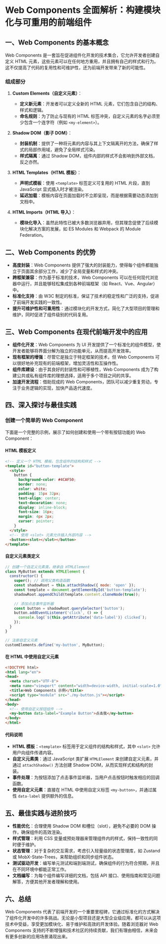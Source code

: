 # Web Components 全面解析：构建模块化与可重用的前端组件

## 一、Web Components 的基本概念

Web Components 是一套旨在促进组件化开发的技术集合，它允许开发者创建自定义 HTML 元素，这些元素可以在任何地方重用，并且拥有自己的样式和行为。这不仅提高了代码的复用性和可维护性，还为前端开发带来了新的可能性。

### 组成部分

1. **Custom Elements（自定义元素）**：
   - **定义新元素**：开发者可以定义全新的 HTML 元素，它们包含自己的结构、样式和逻辑。
   - **命名规则**：为了防止与现有的 HTML 标签冲突，自定义元素的名字必须至少包含一个连字符（例如 `<my-element>`）。

2. **Shadow DOM（影子 DOM）**：
   - **封装机制**：提供了一种将元素的内容与其上下文隔离开的方法，确保了样式的局部作用域，避免了全局样式污染。
   - **样式隔离**：通过 Shadow DOM，组件内部的样式不会影响到外部文档，反之亦然。

3. **HTML Templates（HTML 模板）**：
   - **声明式模板**：使用 `<template>` 标签定义可复用的 HTML 片段，直到 JavaScript 显式插入时才被渲染。
   - **延迟加载**：模板内容在页面加载时不立即呈现，而是根据需要动态添加到文档中。

4. **HTML Imports（HTML 导入）**：
   - **模块化导入**：虽然此特性已被大多数浏览器弃用，但其理念促使了后续模块化解决方案的发展，如 ES Modules 和 Webpack 的 Module Federation。

## 二、Web Components 的优势

- **高度封装**：Web Components 提供了强大的封装能力，使得每个组件都能独立于页面其余部分工作，减少了全局变量和样式的冲突。
- **跨框架兼容**：作为基于标准的技术，Web Components 可以在任何现代浏览器中运行，并且能够轻松集成到各种前端框架（如 React、Vue、Angular）中。
- **标准化支持**：由 W3C 制定的标准，保证了技术的稳定性和广泛的支持，促进了前端开发实践的一致性。
- **提升可维护性和可重用性**：通过模块化的开发方式，简化了大型项目的管理和维护，同时促进了组件级别的代码复用。

## 三、Web Components 在现代前端开发中的应用

- **组件化开发**：Web Components 为 UI 开发提供了一个标准化的组件模型，使开发者能够将界面分解为独立的功能单元，从而提高开发效率。
- **现有框架的增强**：尽管它是独立于特定框架的技术，但 Web Components 可以很好地补充现有的前端框架，增加灵活性和互操作性。
- **组件库建设**：由于其良好的封装性和可移植性，Web Components 成为了构建公共或私有组件库的理想选择，适用于多个项目之间的共享。
- **加速开发流程**：借助现成的 Web Components，团队可以减少重复劳动，专注于业务逻辑的实现，加快产品迭代速度。

## 四、深入探讨与最佳实践

### 创建一个简单的 Web Component

下面是一个完整的示例，展示了如何创建和使用一个带有按钮功能的 Web Component：

#### HTML 模板定义

```html
<!-- 定义一个 HTML 模板，包含组件的结构和样式 -->
<template id="button-template">
  <style>
    button {
      background-color: #4CAF50;
      border: none;
      color: white;
      padding: 15px 32px;
      text-align: center;
      text-decoration: none;
      display: inline-block;
      font-size: 16px;
      margin: 4px 2px;
      cursor: pointer;
    }
  </style>
  <!-- 使用 <slot> 元素允许插入外部内容 -->
  <button><slot></slot></button>
</template>
```

#### 自定义元素类定义

```javascript
// 创建一个自定义元素类，继承自 HTMLElement
class MyButton extends HTMLElement {
  constructor() {
    super(); // 调用父类构造函数
    const shadowRoot = this.attachShadow({ mode: 'open' });
    const template = document.getElementById('button-template');
    shadowRoot.appendChild(template.content.cloneNode(true));
    
    // 添加点击事件监听器
    const button = shadowRoot.querySelector('button');
    button.addEventListener('click', () => {
      console.log(`${this.getAttribute('data-label')} clicked`);
    });
  }
}

// 注册自定义元素
customElements.define('my-button', MyButton);
```

#### 在 HTML 中使用自定义元素

```html
<!DOCTYPE html>
<html lang="en">
<head>
  <meta charset="UTF-8">
  <meta name="viewport" content="width=device-width, initial-scale=1.0">
  <title>Web Components 示例</title>
  <script type="module" src="./my-button.js"></script>
</head>
<body>
  <!-- 使用自定义按钮组件 -->
  <my-button data-label="Example Button">点击我</my-button>
</body>
</html>
```

#### 代码说明

- **HTML 模板**：`<template>` 标签用于定义组件的结构和样式，其中 `<slot>` 允许用户向组件传递内容。
- **自定义元素类**：通过 JavaScript 类扩展 `HTMLElement` 来创建自定义元素，并通过 `attachShadow()` 方法创建 Shadow DOM，从而实现样式和结构的封装。
- **事件处理**：为按钮添加了点击事件监听器，当用户点击按钮时触发相应的回调函数。
- **使用自定义元素**：直接在 HTML 中使用自定义标签 `<my-button>`，并通过属性 `data-label` 提供额外的信息。

## 五、最佳实践与进阶技巧

- **性能优化**：合理使用 Shadow DOM 和槽位（slot），避免不必要的 DOM 操作，确保组件的高效渲染。
- **样式管理**：利用 CSS 变量或预处理器来管理组件内的样式，保持一致性的同时便于维护。
- **状态管理**：对于复杂的交互需求，考虑引入轻量级的状态管理库，如 Zustand 或 MobX-State-Trees，来帮助组织和同步组件状态。
- **测试驱动开发**：编写单元测试和端到端测试，确保组件的行为符合预期，并且在不同环境中都能正常工作。
- **文档编写**：为每个组件编写详细的文档，包括 API 接口、使用指南和常见问题解答，方便其他开发者理解和使用。

## 六、总结

Web Components 代表了前端开发的一个重要里程碑，它通过标准化的方式解决了组件化开发中的许多挑战。无论是小型项目还是大型企业级应用，都可以从这项技术中受益，享受更加模块化、易于维护和高效的开发体验。随着浏览器对 Web Components 支持的不断增强和技术社区的持续贡献，我们有理由相信，未来会有更多创新的应用场景涌现出来。
